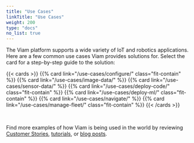 ```yaml
---
title: "Use Cases"
linkTitle: "Use Cases"
weight: 200
type: "docs"
no_list: true
---
```


The Viam platform supports a wide variety of IoT and robotics applications.
Here are a few common use cases Viam provides solutions for.
Select the card for a step-by-step guide to the solution:

{{< cards >}}
{{% card link="/use-cases/configure/" class="fit-contain" %}}
{{% card link="/use-cases/image-data/" %}}
{{% card link="/use-cases/sensor-data/" %}}
{{% card link="/use-cases/deploy-code/" class="fit-contain" %}}
{{% card link="/use-cases/deploy-ml/" class="fit-contain" %}}
{{% card link="/use-cases/navigate/" %}}
{{% card link="/use-cases/manage-fleet/" class="fit-contain" %}}
{{< /cards >}}

<br>

Find more examples of how Viam is being used in the world by reviewing [Customer Stories](https://www.viam.com/customers), [tutorials](/tutorials/), or [blog posts](https://www.viam.com/blog?categories=Tutorials).
